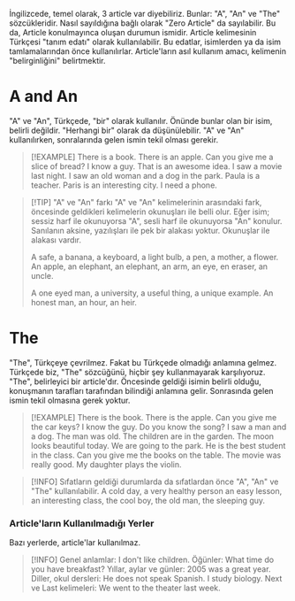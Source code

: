 İngilizcede, temel olarak, 3 article var diyebiliriz. Bunlar: "A", "An" ve "The" sözcükleridir. Nasıl sayıldığına bağlı olarak "Zero Article" da sayılabilir. Bu da, Article konulmayınca oluşan durumun ismidir. Article kelimesinin Türkçesi "tanım edatı" olarak kullanılabilir. Bu edatlar, isimlerden ya da isim tamlamalarından önce kullanılırlar. Article'ların asıl kullanım amacı, kelimenin "belirginliğini" belirtmektir. 

# A and An
"A" ve "An", Türkçede, "bir" olarak kullanılır. Önünde bunlar olan bir isim, belirli değildir. "Herhangi bir" olarak da düşünülebilir. "A" ve "An" kullanılırken, sonralarında gelen ismin tekil olması gerekir.

> [!EXAMPLE]
> There is a book.
> There is an apple.
> Can you give me a slice of bread?
> I know a guy.
> That is an awesome idea. 
> I saw a movie last night.
> I saw an old woman and a dog in the park.
> Paula is a teacher.
> Paris is an interesting city.
> I need a phone.

> [!TIP] "A" ve "An" farkı
> "A" ve "An" kelimelerinin arasındaki fark, öncesinde geldikleri kelimelerin okunuşları ile belli olur. Eğer isim; sessiz harf ile okunuyorsa "A", sesli harf ile okunuyorsa "An" konulur. Sanılanın aksine, yazılışları ile pek bir alakası yoktur. Okunuşlar ile alakası vardır.
> 
> A safe, a banana, a keyboard, a light bulb, a pen, a mother, a flower.
> An apple, an elephant, an elephant, an arm, an eye, en eraser, an uncle.
> 
> A one eyed man, a university, a useful thing, a unique example.
> An honest man, an hour, an heir.

# The
"The", Türkçeye çevrilmez. Fakat bu Türkçede olmadığı anlamına gelmez. Türkçede biz, "The" sözcüğünü, hiçbir şey kullanmayarak karşılıyoruz. "The", belirleyici bir article'dır. Öncesinde geldiği isimin belirli olduğu, konuşmanın tarafları tarafından bilindiği anlamına gelir. Sonrasında gelen ismin tekil olmasına gerek yoktur.

> [!EXAMPLE]
> There is the book.
> There is the apple.
> Can you give me the car keys?
> I know the guy.
> Do you know the song?
> I saw a man and a dog. The man was old.
> The children are in the garden.
> The moon looks beautiful today.
> We are going to the park.
> He is the best student in the class.
> Can you give me the books on the table.
> The movie was really good. 
> My daughter plays the violin.

> [!INFO] Sıfatların geldiği durumlarda da sıfatlardan önce "A", "An" ve "The" kullanılabilir.
> A cold day, a very healthy person an easy lesson, an interesting class, the cool boy, the old man, the sleeping guy.

### Article'ların Kullanılmadığı Yerler
Bazı yerlerde, article'lar kullanılmaz.

> [!INFO]
> Genel anlamlar: I don't like children. 
> Öğünler: What time do you have breakfast?
> Yıllar, aylar ve günler: 2005 was a great year.
> Diller, okul dersleri: He does not speak Spanish. I study biology.
> Next ve Last kelimeleri: We went to the theater last week.

